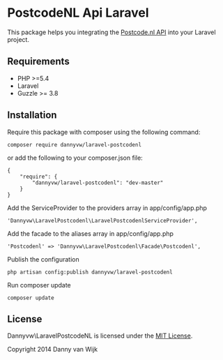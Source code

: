 # PostcodeNL Api Laravel

This package helps you integrating the [Postcode.nl API](http://api.postcode.nl) into your Laravel project.

## Requirements

- PHP >=5.4
- Laravel
- Guzzle >= 3.8

## Installation

Require this package with composer using the following command:

    composer require dannyvw/laravel-postcodenl

or add the following to your composer.json file:

    {
        "require": {
            "dannyvw/laravel-postcodenl": "dev-master"
        }
    }

Add the ServiceProvider to the providers array in app/config/app.php

    'Dannyvw\LaravelPostcodenl\LaravelPostcodenlServiceProvider',

Add the facade to the aliases array in app/config/app.php

    'Postcodenl' => 'Dannyvw\LaravelPostcodenl\Facade\Postcodenl',

Publish the configuration

	php artisan config:publish dannyvw/laravel-postcodenl

Run composer update

    composer update

## License

Dannyvw\LaravelPostcodeNL is licensed under the [MIT License](http://opensource.org/licenses/MIT).

Copyright 2014 Danny van Wijk
